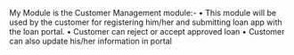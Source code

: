 My Module is the Customer  Management module:-
•	This module will be used by the customer  for registering him/her and submitting loan app with the loan portal.
•	Customer can reject or accept approved loan
•	Customer  can also update his/her information in portal
